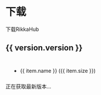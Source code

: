 # 下载   

下载RikkaHub

<script setup lang="ts">
import { ref } from 'vue'
import markdownit from 'markdown-it'
const md = markdownit()

const version = ref(null)
fetch('https://updates.rikka-ai.com/')
    .then(res => res.json())
    .then(data => {
        version.value = data
    })

const content = ref('haha')
</script>

<div v-if="version">
  <h2>{{ version.version }}</h2>
  <div v-html="md.render(version.changelog)" class="changelog"/>
  <ul>
    <li v-for="item in version.downloads" :key="item.name">
      <a :href="item.url" :download="item.name">
        {{ item.name }}
      </a>
      <span v-if="item.size">
          ({{ item.size }})
      </span>
    </li>
  </ul>
</div>
<div v-else>
  正在获取最新版本...
</div>

<style scoped>
.changelog {
  background: var(--vp-custom-block-info-bg);
  padding: 10px 16px;
  border-radius: 5px;
}
</style>
